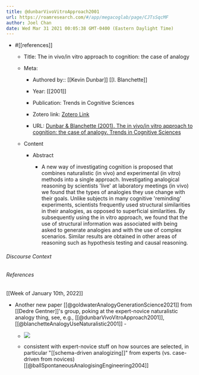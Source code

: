 ```yaml
---
title: @dunbarVivoVitroApproach2001
url: https://roamresearch.com/#/app/megacoglab/page/CJTsSqcMF
author: Joel Chan
date: Wed Mar 31 2021 00:05:38 GMT-0400 (Eastern Daylight Time)
---
```


- #[[references]]

    - Title: The in vivo/in vitro approach to cognition: the case of analogy

    - Meta:

        - Authored by:: [[Kevin Dunbar]] [[I. Blanchette]]

        - Year: [[2001]]

        - Publication: Trends in Cognitive Sciences

        - Zotero link: [Zotero Link](zotero://select/items/1_FIAFWJ7W)

        - URL: [Dunbar & Blanchette (2001). The in vivo/in vitro approach to cognition: the case of analogy. Trends in Cognitive Sciences](undefined)

    - Content

        - Abstract

            - A new way of investigating cognition is proposed that combines naturalistic (in vivo) and experimental (in vitro) methods into a single approach. Investigating analogical reasoning by scientists 'live' at laboratory meetings (in vivo) we found that the types of analogies they use change with their goals. Unlike subjects in many cognitive 'reminding' experiments, scientists frequently used structural similarities in their analogies, as opposed to superficial similarities. By subsequently using the in vitro approach, we found that the use of structural information was associated with being asked to generate analogies and with the use of complex scenarios. Similar results are obtained in other areas of reasoning such as hypothesis testing and causal reasoning.

###### Discourse Context



###### References

[[Week of January 10th, 2022]]

- Another new paper [[@goldwaterAnalogyGenerationScience2021]] from [[Dedre Gentner]]'s group, poking at the expert-novice naturalistic analogy thing, see, e.g., [[@dunbarVivoVitroApproach2001]], [[@blanchetteAnalogyUseNaturalistic2001]] -

    - ![](https://firebasestorage.googleapis.com/v0/b/firescript-577a2.appspot.com/o/imgs%2Fapp%2Fmegacoglab%2FBlJSMhOmvH.png?alt=media&token=882aeed0-63d8-4a13-bdc1-79322964ab80)

    - consistent with expert-novice stuff on how sources are selected, in particular "[[schema-driven analogizing]]" from experts (vs. case-driven from novices) [[@ballSpontaneousAnalogisingEngineering2004]]
